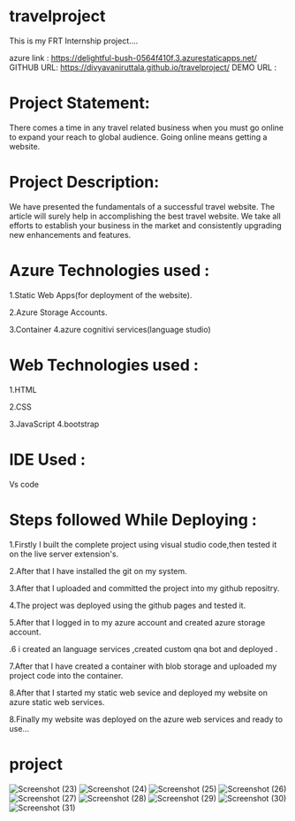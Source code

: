 # travelproject

This is my FRT Internship project....

azure link : https://delightful-bush-0564f410f.3.azurestaticapps.net/
GITHUB URL: https://divyavaniruttala.github.io/travelproject/
DEMO URL : 

# Project Statement:

There comes a time in any travel related business when you must go online to expand your reach to global audience. Going online means getting a website.


# Project Description:

We have presented the fundamentals of a successful travel website. The article will surely help in accomplishing the best travel website. We take all efforts to establish your business in the market and consistently upgrading new enhancements and features.

# Azure Technologies used :

1.Static Web Apps(for deployment of the website).

2.Azure Storage Accounts.

3.Container
4.azure cognitivi services(language studio)

# Web Technologies used :

1.HTML

2.CSS

3.JavaScript
4.bootstrap

# IDE Used :

Vs code

# Steps followed While Deploying :

1.Firstly I built the complete project using visual studio code,then tested it on the live server extension's.

2.After that I have installed the git on my system.

3.After that I uploaded and committed the project into my github repositry.

4.The project was deployed using the github pages and tested it.

5.After that I logged in to my azure account and created azure storage account.

.6 i created an language services ,created custom qna bot and deployed .

7.After that I have created a container with blob storage and uploaded my project code into the container.

8.After that I started my static web sevice and deployed my website on azure static web services.

8.Finally my website was deployed on the azure web services and ready to use...


# project 
![Screenshot (23)](https://github.com/divyavaniruttala/travelproject/assets/117364151/76599362-8e43-470d-ac39-f40051b36710)
![Screenshot (24)](https://github.com/divyavaniruttala/travelproject/assets/117364151/5486d1f9-b94b-4f7c-8536-2c8eef52403a)
![Screenshot (25)](https://github.com/divyavaniruttala/travelproject/assets/117364151/58bc31c7-03ba-4e76-8a35-27d6594ec5f0)
![Screenshot (26)](https://github.com/divyavaniruttala/travelproject/assets/117364151/a464a2aa-585b-4c8c-80f0-5a7f4e3fb156)
![Screenshot (27)](https://github.com/divyavaniruttala/travelproject/assets/117364151/83276d55-4b55-436a-b814-37edfcb0975d)
![Screenshot (28)](https://github.com/divyavaniruttala/travelproject/assets/117364151/7a681d1e-d756-4f0e-ba04-00f061c745ab)
![Screenshot (29)](https://github.com/divyavaniruttala/travelproject/assets/117364151/5d810854-f95e-4810-859d-244fa43d975e)
![Screenshot (30)](https://github.com/divyavaniruttala/travelproject/assets/117364151/ac7c5c15-6dc1-4403-a8c7-d704ac5ff18b)
![Screenshot (31)](https://github.com/divyavaniruttala/travelproject/assets/117364151/651fffbb-537b-4533-9e99-d51aadceee47)




